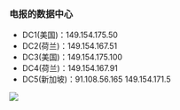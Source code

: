 

### 电报的数据中心

- DC1(美国)：149.154.175.50
- DC2(荷兰)：149.154.167.51
- DC3(美国)：149.154.175.100
- DC4(荷兰)：149.154.167.91
- DC5(新加坡)：91.108.56.165 149.154.171.5

![](https://cdn.jsdelivr.net/gh/tianzhenwuxie01/gitpicgo/img/20200720093654.jpg)
